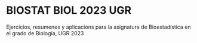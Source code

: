 # BIOSTAT BIOL 2023 UGR
Ejercicios, resumenes y aplicacions para la asignatura de Bioestadística en el grado de Biología, UGR 2023
